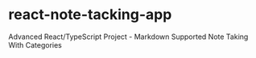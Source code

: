 # react-note-tacking-app
Advanced React/TypeScript Project - Markdown Supported Note Taking With Categories
